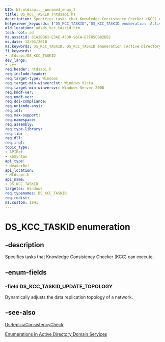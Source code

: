 ```yaml
---
UID: NE:ntdsapi.__unnamed_enum_7
title: DS_KCC_TASKID (ntdsapi.h)
description: Specifies tasks that Knowledge Consistency Checker (KCC) can execute.helpviewer_keywords: ["DS_KCC_TASKID","DS_KCC_TASKID enumeration [Active Directory]","DS_KCC_TASKID_UPDATE_TOPOLOGY","ad.ds_kcc_taskid","ntdsapi/DS_KCC_TASKID","ntdsapi/DS_KCC_TASKID_UPDATE_TOPOLOGY"]
old-location: ad\ds_kcc_taskid.htm
tech.root: ad
ms.assetid: 61A2BB61-E3AE-4530-96CA-E7F85CB82DB2
ms.date: 12/05/2018
ms.keywords: DS_KCC_TASKID, DS_KCC_TASKID enumeration [Active Directory], DS_KCC_TASKID_UPDATE_TOPOLOGY, ad.ds_kcc_taskid, ntdsapi/DS_KCC_TASKID, ntdsapi/DS_KCC_TASKID_UPDATE_TOPOLOGY
f1_keywords:
- ntdsapi/DS_KCC_TASKID
dev_langs:
- c++
req.header: ntdsapi.h
req.include-header: 
req.target-type: Windows
req.target-min-winverclnt: Windows Vista
req.target-min-winversvr: Windows Server 2008
req.kmdf-ver: 
req.umdf-ver: 
req.ddi-compliance: 
req.unicode-ansi: 
req.idl: 
req.max-support: 
req.namespace: 
req.assembly: 
req.type-library: 
req.lib: 
req.dll: 
req.irql: 
topic_type:
- APIRef
- kbSyntax
api_type:
- HeaderDef
api_location:
- Ntdsapi.h
api_name:
- DS_KCC_TASKID
targetos: Windows
req.typenames: DS_KCC_TASKID
req.redist: 
ms.custom: 19H1
---
```


# DS_KCC_TASKID enumeration


## -description


Specifies tasks that Knowledge Consistency Checker (KCC) can execute.


## -enum-fields




### -field DS_KCC_TASKID_UPDATE_TOPOLOGY

Dynamically adjusts the data replication topology of a network.


## -see-also




<a href="https://docs.microsoft.com/windows/desktop/api/ntdsapi/nf-ntdsapi-dsreplicaconsistencycheck">DsReplicaConsistencyCheck</a>



<a href="https://docs.microsoft.com/windows/desktop/AD/enumerations-in-active-directory-domain-services">Enumerations in Active Directory Domain Services</a>
 

 

